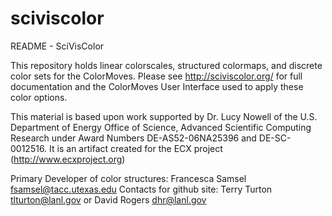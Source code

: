 # sciviscolor

README - SciVisColor 

This repository holds linear colorscales, structured colormaps, and discrete color sets for the ColorMoves.  Please see http://sciviscolor.org/ for full documentation and the ColorMoves User Interface used to 
apply these color options.

This material is based upon work supported by Dr. Lucy Nowell of the U.S. Department of Energy Office of Science, 
Advanced Scientific Computing Research under Award Numbers DE-AS52-06NA25396 and DE-SC-0012516. 
It is an artifact created for the ECX project (http://www.ecxproject.org)

Primary Developer of color structures: Francesca Samsel fsamsel@tacc.utexas.edu
Contacts for github site: Terry Turton tlturton@lanl.gov or David Rogers dhr@lanl.gov
